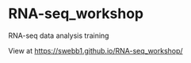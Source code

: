 # RNA-seq_workshop
RNA-seq data analysis training

View at https://swebb1.github.io/RNA-seq_workshop/
